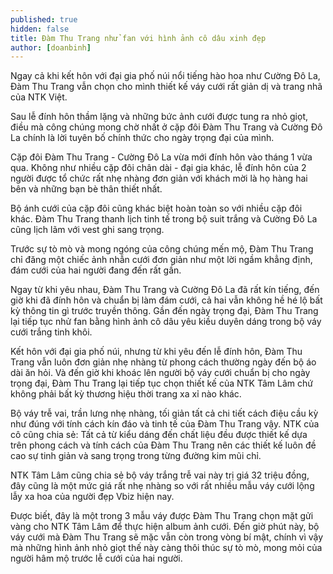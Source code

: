 ```yaml
---
published: true
hidden: false
title: Đàm Thu Trang nhử fan với hình ảnh cô dâu xinh đẹp
author: [doanbinh] 
---
```



Ngay cả khi kết hôn với đại gia phố núi nổi tiếng hào hoa như Cường Đô La, Đàm Thu Trang vẫn chọn cho mình thiết kế váy cưới rất giản dị và trang nhã của NTK Việt.

Sau lễ đính hôn thầm lặng và những bức ảnh cưới được tung ra nhỏ giọt, điều mà công chúng mong chờ nhất ở cặp đôi Đàm Thu Trang và Cường Đô La chính là lời tuyên bố chính thức cho ngày trọng đại của mình. 

Cặp đôi Đàm Thu Trang - Cường Đô La vừa mới đính hôn vào tháng 1 vừa qua. Không như nhiều cặp đôi chân dài - đại gia khác, lễ đính hôn của 2 người được tổ chức rất nhẹ nhàng đơn giản với khách mời là họ hàng hai bên và những bạn bè thân thiết nhất.


Bộ ánh cưới của cặp đôi cũng khác biệt hoàn toàn so với nhiều cặp đôi khác. Đàm Thu Trang thanh lịch tinh tế trong bộ suit trắng và Cường Đô La cũng lịch lãm với vest ghi sang trọng.

Trước sự tò mò và mong ngóng của công chúng mến mộ, Đàm Thu Trang chỉ đăng một chiếc ảnh nhẫn cưới đơn giản như một lời ngầm khẳng định, đám cưới của hai người đang đến rất gần.

Ngay từ khi yêu nhau, Đàm Thu Trang và Cường Đô La đã rất kín tiếng, đến giờ khi đã đính hôn và chuẩn bị làm đám cưới, cả hai vẫn không hề hé lộ bất kỳ thông tin gì trước truyền thông. Gần đến ngày trọng đại, Đàm Thu Trang lại tiếp tục nhử fan bằng hình ảnh cô dâu yêu kiều duyên dáng trong bộ váy cưới trắng tinh khôi. 


Kết hôn với đại gia phố núi, nhưng từ khi yêu đến lễ đính hôn, Đàm Thu Trang vẫn luôn đơn giản nhẹ nhàng từ phong cách thường ngày đến bộ áo dài ăn hỏi. Và đến giờ khi khoác lên người bộ váy cưới chuẩn bị cho ngày trọng đại, Đàm Thu Trang lại tiếp tục chọn thiết kế của NTK Tâm Lâm chứ không phải bất kỳ thương hiệu thời trang xa xỉ nào khác.


Bộ váy trễ vai, trần lưng nhẹ nhàng, tối giản tất cả chi tiết cách điệu cầu kỳ như đúng với tính cách kín đáo và tinh tế của Đàm Thu Trang vậy. NTK của cô cũng chia sẻ: Tất cả từ kiểu dáng đến chất liệu đều được thiết kế dựa trên phong cách và tính cách của Đàm Thu Trang nên các thiết kế luôn đề cao sự tinh giản và sang trọng trong từng đường kim mũi chỉ. 


NTK Tâm Lâm cũng chia sẻ bộ váy trắng trễ vai này trị giá 32 triệu đồng, đây cũng là một mức giá rất nhẹ nhàng so với rất nhiều mẫu váy cưới lộng lẫy xa hoa của người đẹp Vbiz hiện nay.

Được biết, đây là một trong 3 mẫu váy được Đàm Thu Trang chọn mặt gửi vàng cho NTK Tâm Lâm để thực hiện album ảnh cưới. Đến giờ phút này, bộ váy cưới mà Đàm Thu Trang sẽ mặc vẫn còn trong vòng bí mật, chính vì vậy mà những hình ảnh nhỏ giọt thế này càng thôi thúc sự tò mò, mong mỏi của người hâm mộ trước lễ cưới của hai người.
